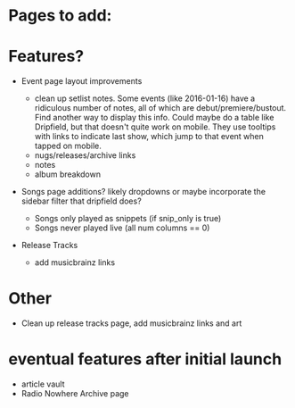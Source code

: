 # Pages to add:
<!-- - Event Run Details
  - events, songs -->
<!-- - Tour Legs -->
<!-- - Tour Leg Details?
  - events, songs -->
<!-- - Setlist Notes Search -->


# Features?
- Event page layout improvements
  - clean up setlist notes. Some events (like 2016-01-16) have a ridiculous number of notes, all of which are debut/premiere/bustout. Find another way to display this info. Could maybe do a table like Dripfield, but that doesn't quite work on mobile. They use tooltips with links to indicate last show, which jump to that event when tapped on mobile.
  - nugs/releases/archive links
  - notes
  - album breakdown

- Songs page additions? likely dropdowns or maybe incorporate the sidebar filter that dripfield does?
  - Songs only played as snippets (if snip_only is true)
  - Songs never played live (all num columns == 0)

- Release Tracks
  - add musicbrainz links

# Other
<!-- - move tours to a dropdown on navbar? tours/legs -->
- Clean up release tracks page, add musicbrainz links and art
<!-- - style pages to use cards like setlist page -->
<!-- - finish setlist page, add venue/city links and show info like title/type/run/tour.  -->
<!-- figure out a logo -->
<!-- Better styling -->

# eventual features after initial launch
- article vault
- Radio Nowhere Archive page